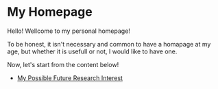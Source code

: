 # My Homepage 

Hello! Wellcome to my personal homepage!

To be honest, it isn't necessary and common to have a homapage at my age, but whether it is usefull or not, I would like to have one.

Now, let's start from the content below!

* [My Possible Future Research Interest](interest/interest.md)